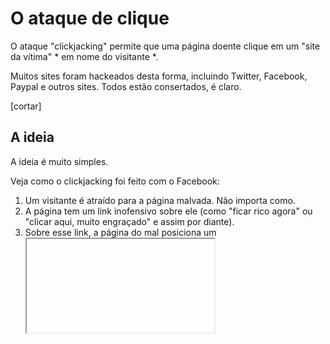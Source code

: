 # O ataque de clique

O ataque "clickjacking" permite que uma página doente clique em um "site da vítima" * em nome do visitante *.

Muitos sites foram hackeados desta forma, incluindo Twitter, Facebook, Paypal e outros sites. Todos estão consertados, é claro.

[cortar]

## A ideia

A ideia é muito simples.

Veja como o clickjacking foi feito com o Facebook:

1. Um visitante é atraído para a página malvada. Não importa como.
2. A página tem um link inofensivo sobre ele (como "ficar rico agora" ou "clicar aqui, muito engraçado" e assim por diante).
3. Sobre esse link, a página do mal posiciona um <iframe> `transparente com` src` do facebook.com, de tal forma que o botão "Curtir" está bem acima desse link. Geralmente isso é feito com `z-index`.
4. Ao clicar nesse link, o visitante pressiona esse botão.

## A demo

Veja como a página do mal parece. Para tornar as coisas claras, o `<iframe>` é meio transparente (em páginas malvadas reais é totalmente transparente):

`` `html run height = 120 não-embelezar
<style>
iframe {/ * iframe do site da vítima * /
largura: 400px;
altura: 100px;
posição: absoluta;
topo: 0; esquerda: -20px;
*!*
opacidade: 0,5; / * em opacidade real: 0 * /
*/!*
índice z: 1;
}
</ style>

<div> Clique para ficar rico agora: </ div>

<! - O URL do site da vítima ->
*!*
<iframe src = "facebook.html"> </ iframe>

<botão> Clique aqui! </ button>
*/!*

<div> ... E você é legal (eu sou um hacker legal na verdade)! </ div>
```

A demonstração completa do ataque:

[codetabs src = "clickjacking-visível" height = 160]

Aqui temos um meio-transparente `<iframe src =" facebook.html ">`, e no exemplo podemos vê-lo pairando sobre o botão. Um clique no botão realmente clica no iframe, mas isso não é visível para o usuário, porque o iframe é transparente.

Como resultado, se o visitante estiver autorizado no Facebook ("lembre-me" geralmente é ativado), então ele adiciona um "Curtir". No Twitter, seria um botão "Seguir".

Aqui está o mesmo exemplo, mas mais próximo da realidade, com `opacity: 0` para` <iframe> `:

[codetabs src = "clickjacking" height = 160]

Tudo o que precisamos atacar - é posicionar o `<iframe>` na página dobrável de tal forma que o botão esteja bem sobre o link. Isso geralmente é possível com CSS.

`` `cabeçalho inteligente =" Clickjacking é para cliques, não para teclado "
O ataque apenas afeta as ações do mouse.

Tecnicamente, se tivermos um campo de texto para piratear, podemos posicionar um iframe de tal forma que os campos de texto se sobrepõem. Então, quando um visitante tenta se concentrar na entrada que ele vê na página, ele realmente se concentra na entrada dentro do iframe.

Mas então há um problema. Tudo o que os tipos de visitantes serão escondidos, porque o iframe não está visível.

Então, isso parece muito estranho para o usuário, e ele vai parar.
```

## Defesa da velha escola (fraca)

O método de defesa mais antigo é o pedaço de JavaScript que proíbe a abertura da página em um quadro (o chamado "framebusting").

Como isso:

`` `js
se (topo! = janela) {
top.location = window.location;
}
```

Isto é: se a janela descobre que não está no topo, então ele automaticamente se torna o topo.

A partir de agora, isso não é confiável, porque existem muitas maneiras de invadir isso. Vamos cobrir alguns.

### Bloqueando navegação superior

Podemos bloquear a transição causada pela mudança de `top.location` no evento [onbeforeunload] (info: onload-domcontentloaded # window.onbeforeunload).

A página superior (que pertence ao hacker) define um manipulador para ele, e quando o `iframe` tenta mudar` top.location`, o visitante recebe uma mensagem perguntando se ele quer sair.

Como isso:
`` `js
window.onbeforeunload = function () {
window.onbeforeunload = null;
retorno "Quer sair sem aprender todos os segredos (ele-ele)?";
};
```

Na maioria dos casos, o visitante responderia negativamente, porque ele não conhece o iframe, tudo o que ele pode ver é a página de topo, não há motivo para sair. E assim o `top.location` não vai mudar!

Em ação:

[codetabs src = "top-location"]

### atributo Sandbox

Uma das coisas restritas pelo atributo `sandbox` é a navegação. Um iframe com caixa de areia pode não alterar `top.location`.

Então, podemos adicionar o iframe com `sandbox =" allow-scripts allow-forms "`. Isso relaxaria as restrições que permitem scripts e formulários. Mas não colocamos `allow-top-navigation` no valor para que a navegação ainda esteja proibida. E a mudança de `top.location` não funcionará.

Aqui está o código:

`` `html
<iframe *! * sandbox = "allow-scripts allow-forms" * /! * src = "facebook.html"> </ iframe>
```

Existem outras maneiras de contornar essa proteção simples também.

## X-Frame-Options

O cabeçalho do lado do servidor `X-Frame-Options` pode permitir ou proibir mostrar a página dentro de um quadro.

Ele deve ser enviado pelo servidor: o navegador ignorá-lo se encontrado nas tags `<meta>`. Então `<meta http-equiv =" X-Frame-Options "...>` não fará nada.

O cabeçalho pode ter 3 valores:


`DENY`
: Nunca mostre a página dentro de um iframe.

`SAMEORIGIN`
: Permite mostrar dentro de um iframe se o documento original vem da mesma origem.

`PERMITIR-FROM domain`
: Permite mostrar dentro de um iframe se o documento original é do domínio dado.

Por exemplo, o Twitter usa `X-Frame-Options: SAMEORIGIN`. Aqui está o resultado:

`` `html
<iframe src = "https://twitter.com"> </ iframe>
```

<iframe src = "https://twitter.com"> </ iframe>

Dependendo do navegador, `iframe` acima está vazio ou tem uma mensagem dizendo que" o navegador não pode mostrá-lo ".

## Mostrando com funcionalidade desabilitada

O cabeçalho `X-Frame-Options` protegido tem um efeito colateral. Outros sites não podem mostrar nossa página em um `iframe`, mesmo que tenham razões" legais "para fazê-lo.

Portanto, existem outras soluções. Por exemplo, podemos "cobrir" a página com um `<div>` com `height: 100%; width: 100%`, de modo que ele lida com todos os cliques. Esse `<div>` deve desaparecer se `window == top` ou descobrimos que não precisamos de proteção.

Como isso:

`` `html
<style>
#protector {
altura: 100%;
largura: 100%;
posição: absoluta;
esquerda: 0;
topo: 0;
z-index: 99999999;
}
</ style>

<div id = "protetor">
<a href="/" target="_blank"> Ir para o site </a>
</ div>

<script>
// haverá um erro se a janela superior for da origem diferente
//, mas está ok aqui
se (top.document.domain == document.domain) {
protector.remove ();
}
</ script>
```

A demo:

[codetabs src = "protetor"]

## Resumo

Clickjacking é uma maneira de "enganar" os usuários em um clique no site da vítima, sem sequer saber o que acontece. Isso é perigoso se houver ações importantes ativadas por clique.

Um hacker pode postar um link para sua página malvada em uma mensagem ou atrair visitantes para sua página por outros meios. Existem muitas variantes.

De um lado - o ataque não é "profundo": tudo que um hacker pode fazer é um clique. Mas, de outro lado, se o hacker sabe que, após o clique, outro controle aparece, então ele pode usar mensagens astutas para fazer com que o usuário também clique nela.

O ataque é bastante perigoso, porque quando criamos a UI, geralmente não pensamos que um hacker possa clicar em nome do visitante. Portanto, as vulnerabilidades podem ser encontradas em lugares totalmente inesperados.

- Recomenda-se usar `X-Frame-Options: SAMEORIGIN` em páginas que não devem ser mostradas dentro de iframes (ou apenas para todo o site).
- Use uma cobertura `<div>` se quisermos permitir que nossas páginas sejam mostradas em iframes e ainda permaneçam seguras.
